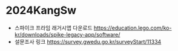 # 2024KangSw

* 스파이크 프라임 래거시앱 다운로드 https://education.lego.com/ko-kr/downloads/spike-legacy-app/software/
* 설문조사 링크 https://survey.gwedu.go.kr/surveyStart/11334
  
